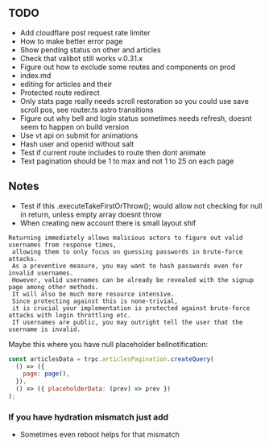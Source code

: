 ## TODO

- Add cloudflare post request rate limiter
- How to make better error page
- Show pending status on other and articles
- Check that valibot still works v.0.31.x
- Figure out how to exclude some routes and components on prod
- index.md
- editing for articles and their
- Protected route redirect
- Only stats page really needs scroll restoration so you could use save scroll pos, see router.ts astro transitions
- Figure out why bell and login status sometimes needs refresh, doesnt seem to happen on build version
- Use vt api on submit for animations
- Hash user and openid without salt
- Test if current route includes to route then dont animate
- Text pagination should be 1 to max and not 1 to 25 on each page

## Notes

- Test if this .executeTakeFirstOrThrow(); would allow not checking for null in return, unless empty array doesnt throw
- When creating new account there is small layout shif

```
Returning immediately allows malicious actors to figure out valid usernames from response times,
 allowing them to only focus on guessing passwords in brute-force attacks.
 As a preventive measure, you may want to hash passwords even for invalid usernames.
 However, valid usernames can be already be revealed with the signup page among other methods.
 It will also be much more resource intensive.
 Since protecting against this is none-trivial,
 it is crucial your implementation is protected against brute-force attacks with login throttling etc.
 If usernames are public, you may outright tell the user that the username is invalid.
```

Maybe this where you have null placeholder bellnotification:

```js
const articlesData = trpc.articlesPagination.createQuery(
  () => ({
    page: page(),
  }),
  () => ({ placeholderData: (prev) => prev })
);
```

### If you have hydration mismatch just add <Suspense>

- Sometimes even reboot helps for that mismatch
